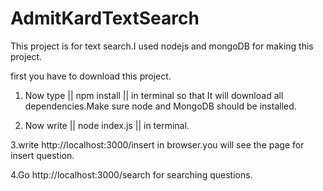 # AdmitKardTextSearch

This project is for text search.I used nodejs and mongoDB for making this project.

first you have to download this project.

1. Now type || npm install ||  in terminal so that It will download all dependencies.Make sure node and MongoDB should be installed. 

2. Now write || node index.js || in terminal.

3.write http://localhost:3000/insert  in browser.you will see the page for insert question.

4.Go http://localhost:3000/search   for searching questions.

